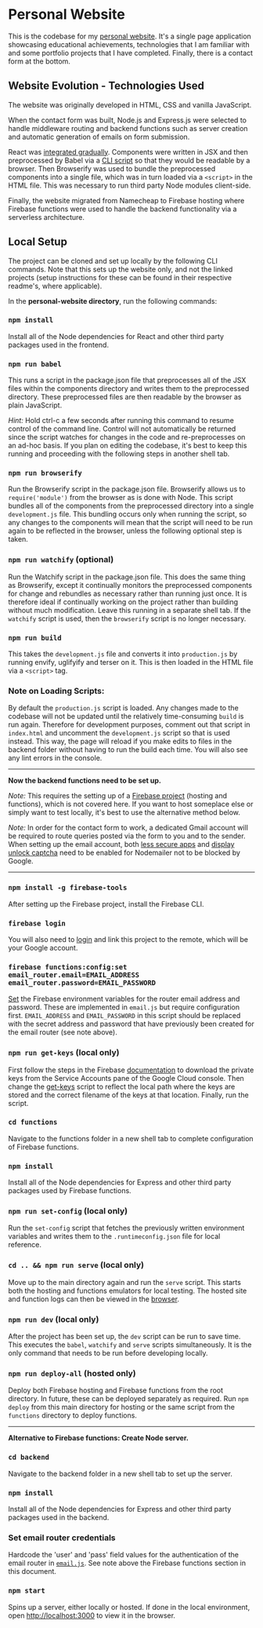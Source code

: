 # Personal Website

This is the codebase for my [personal website](https://www.lucasoconnell.net/). It's a single page application showcasing educational achievements, technologies that I am familiar with and some portfolio projects that I have completed. Finally, there is a contact form at the bottom.


## Website Evolution - Technologies Used

The website was originally developed in HTML, CSS and vanilla JavaScript.

When the contact form was built, Node.js and Express.js were selected to handle middleware routing and backend functions such as server creation and automatic generation of emails on form submission.

React was [integrated gradually](https://reactjs.org/docs/add-react-to-a-website.html). Components were written in JSX and then preprocessed by Babel via a [CLI script](https://github.com/Isoaxe/personal-website/blob/master/package.json) so that they would be readable by a browser. Then Browserify was used to bundle the preprocessed components into a single file, which was in turn loaded via a `<script>` in the HTML file. This was necessary to run third party Node modules client-side.

Finally, the website migrated from Namecheap to Firebase hosting where Firebase functions were used to handle the backend functionality via a serverless architecture.


## Local Setup

The project can be cloned and set up locally by the following CLI commands. Note that this sets up the website only, and not the linked projects (setup instructions for these can be found in their respective readme's, where applicable).


In the **personal-website directory**, run the following commands:

### `npm install`

Install all of the Node dependencies for React and other third party packages used in the frontend.

### `npm run babel`

This runs a script in the package.json file that preprocesses all of the JSX files within the components directory and writes them to the preprocessed directory. These preprocessed files are then readable by the browser as plain JavaScript.

*Hint:* Hold ctrl-c a few seconds after running this command to resume control of the command line. Control will not automatically be returned since the script watches for changes in the code and re-preprocesses on an ad-hoc basis. If you plan on editing the codebase, it's best to keep this running and proceeding with the following steps in another shell tab.

### `npm run browserify`

Run the Browserify script in the package.json file. Browserify allows us to `require('module')` from the browser as is done with Node. This script bundles all of the components from the preprocessed directory into a single `development.js` file. This bundling occurs only when running the script, so any changes to the components will mean that the script will need to be run again to be reflected in the browser, unless the following optional step is taken.

### `npm run watchify` (optional)

Run the Watchify script in the package.json file. This does the same thing as Browserify, except it continually monitors the preprocessed components for change and rebundles as necessary rather than running just once. It is therefore ideal if continually working on the project rather than building without much modification. Leave this running in a separate shell tab. If the `watchify` script is used, then the `browserify` script is no longer necessary.

### `npm run build`

This takes the `development.js` file and converts it into `production.js` by running envify, uglifyify and terser on it. This is then loaded in the HTML file via a `<script>` tag.

### Note on Loading Scripts:

By default the `production.js` script is loaded. Any changes made to the codebase will not be updated until the relatively time-consuming `build` is run again. Therefore for development purposes, comment out that script in `index.html` and uncomment the `development.js` script so that is used instead. This way, the page will reload if you make edits to files in the backend folder without having to run the build each time. You will also see any lint errors in the console.


--------------------------------

**Now the backend functions need to be set up.**

*Note:* This requires the setting up of a [Firebase project](https://firebase.google.com/) (hosting and functions), which is not covered here. If you want to host someplace else or simply want to test locally, it's best to use the alternative method below.

*Note:* In order for the contact form to work, a dedicated Gmail account will be required to route queries posted via the form to you and to the sender. When setting up the email account, both [less secure apps](https://myaccount.google.com/lesssecureapps) and [display unlock captcha](https://accounts.google.com/DisplayUnlockCaptcha) need to be enabled for Nodemailer not to be blocked by Google.


--------------------------------

### `npm install -g firebase-tools`

After setting up the Firebase project, install the Firebase CLI.

### `firebase login`

You will also need to [login](https://firebase.google.com/docs/cli#sign-in-test-cli) and link this project to the remote, which will be your Google account.

### `firebase functions:config:set email_router.email=EMAIL_ADDRESS email_router.password=EMAIL_PASSWORD`

[Set](https://firebase.google.com/docs/functions/config-env) the Firebase environment variables for the router email address and password. These are implemented in `email.js` but require configuration first. `EMAIL_ADDRESS` and `EMAIL_PASSWORD` in this script should be replaced with the secret address and password that have previously been created for the email router (see note above).

### `npm run get-keys` (local only)

First follow the steps in the Firebase [documentation](https://firebase.google.com/docs/functions/local-emulator#set_up_admin_credentials_optional) to download the private keys from the Service Accounts pane of the Google Cloud console. Then change the [get-keys](https://github.com/Isoaxe/personal-website/blob/master/package.json#L15) script to reflect the local path where the keys are stored and the correct filename of the keys at that location. Finally, run the script.

### `cd functions`

Navigate to the functions folder in a new shell tab to complete configuration of Firebase functions.

### `npm install`

Install all of the Node dependencies for Express and other third party packages used by Firebase functions.

### `npm run set-config` (local only)

Run the `set-config` script that fetches the previously written environment variables and writes them to the `.runtimeconfig.json` file for local reference.

### `cd .. && npm run serve` (local only)

Move up to the main directory again and run the `serve` script. This starts both the hosting and functions emulators for local testing. The hosted site and function logs can then be viewed in the [browser](http://localhost:4000).

### `npm run dev` (local only)

After the project has been set up, the `dev` script can be run to save time. This executes the `babel`, `watchify` and `serve` scripts simultaneously. It is the only command that needs to be run before developing locally.

### `npm run deploy-all` (hosted only)

Deploy both Firebase hosting and Firebase functions from the root directory. In future, these can be deployed separately as required. Run `npm deploy` from this main directory for hosting or the same script from the `functions` directory to deploy functions.


--------------------------------

**Alternative to Firebase functions: Create Node server.**

### `cd backend`

Navigate to the backend folder in a new shell tab to set up the server.

### `npm install`

Install all of the Node dependencies for Express and other third party packages used in the backend.

### Set email router credentials

Hardcode the 'user' and 'pass' field values for the authentication of the email router in [`email.js`](https://github.com/Isoaxe/personal-website/blob/master/backend/routes/email.js#L9-L10). See note above the Firebase functions section in this document.

### `npm start`

Spins up a server, either locally or hosted. If done in the local environment, open [http://localhost:3000](http://localhost:3000) to view it in the browser.
